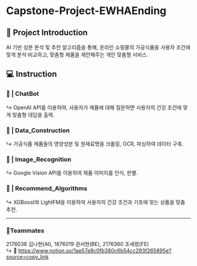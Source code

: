# Capstone-Project-EWHAEnding

## 📌 Project Introduction
AI 기반 성분 분석 및 추천 알고리즘을 통해, 온라인 쇼핑몰의 가공식품을 사용자 조건에 맞게 분석·비교하고, 맞춤형 제품을 제안해주는 개인 맞춤형 서비스.

## 💻 Instruction
### 📂 | ChatBot
↪︎ OpenAI API를 이용하여, 사용자가 제품에 대해 질문하면 사용자의 건강 조건에 맞게 맞춤형 대답을 출력.
### 📂 | Data_Construction
↪︎ 가공식품 제품들의 영양성분 및 원재료명을 크롤링, OCR, 파싱하여 데이터 구축.
### 📂 | Image_Recognition
↪︎ Google Vision API를 이용하여 제품 이미지를 인식, 판별.
### 📂 | Recommend_Algorithms
↪︎ XGBoost와 LightFM을 이용하여 사용자의 건강 조건과 기호에 맞는 상품을 맞춤 추천.  

---
### 💚Teammates
2176038 김나현(AI), 1876019 권서현(BE), 2176360 조세령(FE)  
↪︎ 🏡 https://www.notion.so/1ae57a9c0fb380c6b54cc293f265895e?source=copy_link

